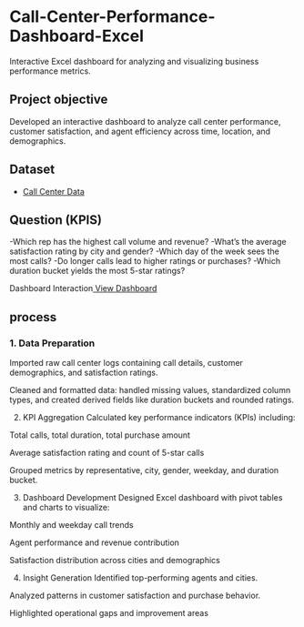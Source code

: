 # Call-Center-Performance-Dashboard-Excel
Interactive Excel dashboard for analyzing and visualizing business performance metrics.

## Project objective
Developed an interactive dashboard to analyze call center performance, customer satisfaction, and agent efficiency across time, location, and demographics.

## Dataset
- <a href = "https://github.com/sathwik-cherukuri/Call-Center-Performance-Dashboard-Excel/blob/main/excel-portfolio-project.xlsx">Call Center Data</a>

## Question (KPIS)
-Which rep has the highest call volume and revenue?
-What’s the average satisfaction rating by city and gender?
-Which day of the week sees the most calls?
-Do longer calls lead to higher ratings or purchases?
-Which duration bucket yields the most 5-star ratings?

Dashboard Interaction<a href = "https://github.com/sathwik-cherukuri/Call-Center-Performance-Dashboard-Excel/blob/main/Dashboard.png"> View Dashboard</a>

## process
### 1. Data Preparation
Imported raw call center logs containing call details, customer demographics, and satisfaction ratings.

Cleaned and formatted data: handled missing values, standardized column types, and created derived fields like duration buckets and rounded ratings.

2. KPI Aggregation
Calculated key performance indicators (KPIs) including:

Total calls, total duration, total purchase amount

Average satisfaction rating and count of 5-star calls

Grouped metrics by representative, city, gender, weekday, and duration bucket.

3. Dashboard Development
Designed Excel dashboard with pivot tables and charts to visualize:

Monthly and weekday call trends

Agent performance and revenue contribution

Satisfaction distribution across cities and demographics

4. Insight Generation
Identified top-performing agents and cities.

Analyzed patterns in customer satisfaction and purchase behavior.

Highlighted operational gaps and improvement areas
